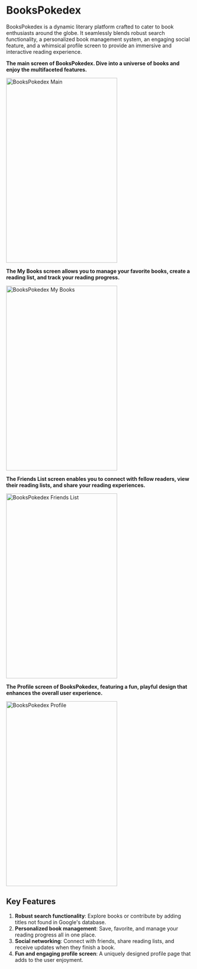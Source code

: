 # BooksPokedex

BooksPokedex is a dynamic literary platform crafted to cater to book enthusiasts around the globe. It seamlessly blends robust search functionality, a personalized book management system, an engaging social feature, and a whimsical profile screen to provide an immersive and interactive reading experience.

**The main screen of BooksPokedex. Dive into a universe of books and enjoy the multifaceted features.**

<img src="https://read-mes.s3.amazonaws.com/BooksPokedex/main.jpg" alt="BooksPokedex Main" width="300" height="500">

**The My Books screen allows you to manage your favorite books, create a reading list, and track your reading progress.**

<img src="https://read-mes.s3.amazonaws.com/BooksPokedex/my_books.jpg" alt="BooksPokedex My Books" width="300" height="500">

**The Friends List screen enables you to connect with fellow readers, view their reading lists, and share your reading experiences.**

<img src="https://read-mes.s3.amazonaws.com/BooksPokedex/friends_list.jpg" alt="BooksPokedex Friends List" width="300" height="500">

**The Profile screen of BooksPokedex, featuring a fun, playful design that enhances the overall user experience.**

<img src="https://read-mes.s3.amazonaws.com/BooksPokedex/profile.jpg" alt="BooksPokedex Profile" width="300" height="500">

## Key Features
1. **Robust search functionality**: Explore books or contribute by adding titles not found in Google's database.
2. **Personalized book management**: Save, favorite, and manage your reading progress all in one place.
3. **Social networking**: Connect with friends, share reading lists, and receive updates when they finish a book.
4. **Fun and engaging profile screen**: A uniquely designed profile page that adds to the user enjoyment.
